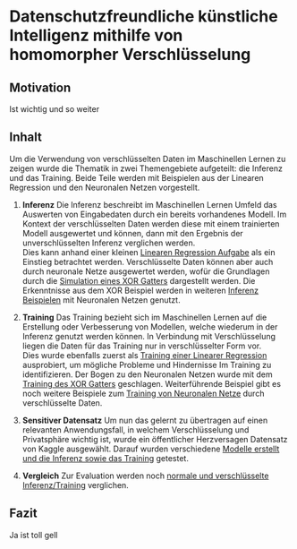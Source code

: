 Datenschutzfreundliche künstliche Intelligenz mithilfe von homomorpher Verschlüsselung
===

Motivation
---
Ist wichtig und so weiter

Inhalt
---
Um die Verwendung von verschlüsselten Daten im Maschinellen Lernen zu zeigen wurde die Thematik in zwei Themengebiete aufgeteilt: die Inferenz und das Training. Beide Teile werden mit Beispielen aus der Linearen Regression und den Neuronalen Netzen vorgestellt.

1. **Inferenz** 
Die Inferenz beschreibt im Maschinellen Lernen Umfeld das Auswerten von Eingabedaten durch ein bereits vorhandenes Modell. Im Kontext der verschlüsselten Daten werden diese mit einem trainierten Modell ausgewertet und können, dann mit den Ergebnis der unverschlüsselten Inferenz verglichen werden.<br />
Dies kann anhand einer kleinen [Linearen Regression Aufgabe](Inferenz/Inferenz_Lineare_Regression_iris.ipynb) als ein Einstieg betrachtet werden. Verschlüsselte Daten können aber auch durch neuronale Netze ausgewertet werden, wofür die Grundlagen durch die [Simulation eines XOR Gatters](Inferenz/Inferenz_Neuronale_Netze_XOR.ipynb) dargestellt werden. Die Erkenntnisse aus dem XOR Beispiel werden in weiteren [Inferenz Beispielen](Inferenz/Inferenz_Neuronale_Netze.ipynb) mit Neuronalen Netzen genutzt.

2. **Training**
Das Training bezieht sich im Maschinellen Lernen auf die Erstellung oder Verbesserung von Modellen, welche wiederum in der Inferenz genutzt werden können. In Verbindung mit Verschlüsselung liegen die Daten für das Training nur in verschlüsselter Form vor.<br />
Dies wurde ebenfalls zuerst als [Training einer Linearer Regression](Training/Training_Lineare_Regression_iris.ipynb) ausprobiert, um mögliche Probleme und Hindernisse Im Training zu identifizieren. Der Bogen zu den Neuronalen Netzen wurde mit dem [Training des XOR Gatters](Training/Training_Neuronale_Netze_XOR.ipynb) geschlagen. Weiterführende Beispiel gibt es noch weitere Beispiele zum [Training von Neuronalen Netze](Training/Training_Neuronale_Netze.ipynb) durch verschlüsselte Daten.

3. **Sensitiver Datensatz**
Um nun das gelernt zu übertragen auf einen relevanten Anwendungsfall, in welchem Verschlüsselung und Privatsphäre wichtig ist, wurde ein öffentlicher Herzversagen Datensatz von Kaggle ausgewählt. Darauf wurden verschiedene [Modelle erstellt und die Inferenz sowie das Training](Neuronale_Netze_Herzversagen.ipynb) getestet.

4. **Vergleich**
Zur Evaluation werden noch [normale und verschlüsselte Inferenz/Training](Neuronale_Netze_Vergleich.ipynb) verglichen.

Fazit
---
Ja ist toll gell